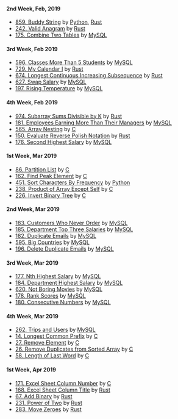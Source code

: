 #### 2nd Week, Feb, 2019
- [859. Buddy String](https://leetcode.com/problems/buddy-strings) by [Python](https://leetcode.com/submissions/detail/208446927), [Rust](https://leetcode.com/submissions/detail/208456837)
- [242. Valid Anagram](https://leetcode.com/problems/valid-anagram) by [Rust](https://leetcode.com/submissions/detail/208465502)
- [175. Combine Two Tables](https://leetcode.com/problems/combine-two-tables) by [MySQL](https://leetcode.com/submissions/detail/208467557)

#### 3rd Week, Feb 2019
- [596. Classes More Than 5 Students](https://leetcode.com/problems/classes-more-than-5-students) by [MySQL](https://leetcode.com/submissions/detail/208981703)
- [729. My Calendar I](https://leetcode.com/problems/my-calendar-i) by [Rust](https://leetcode.com/submissions/detail/210232062)
- [674. Longest Continuous Increasing Subsequence](https://leetcode.com/problems/longest-continuous-increasing-subsequence) by [Rust](https://leetcode.com/submissions/detail/210236204)
- [627. Swap Salary](https://leetcode.com/problems/swap-salary) by [MySQL](https://leetcode.com/submissions/detail/210237997)
- [197. Rising Temperature](https://leetcode.com/problems/rising-temperature) by [MySQL](https://leetcode.com/submissions/detail/210239166)

#### 4th Week, Feb 2019
- [974. Subarray Sums Divisible by K](https://leetcode.com/problems/subarray-sums-divisible-by-k) by [Rust](https://leetcode.com/submissions/detail/210526296)
- [181. Employees Earning More Than Their Managers](https://leetcode.com/problems/employees-earning-more-than-their-managers) by [MySQL](https://leetcode.com/submissions/detail/210784775)
- [565. Array Nesting](https://leetcode.com/problems/array-nesting) by [C](https://leetcode.com/submissions/detail/211052643)
- [150. Evaluate Reverse Polish Notation](https://leetcode.com/problems/evaluate-reverse-polish-notation) by [Rust](https://leetcode.com/submissions/detail/211517132)
- [176. Second Highest Salary](https://leetcode.com/problems/second-highest-salary) by [MySQL](https://leetcode.com/submissions/detail/211522504)

#### 1st Week, Mar 2019
- [86. Partition List](https://leetcode.com/problems/partition-list) by [C](https://leetcode.com/submissions/detail/211927555)
- [162. Find Peak Element](https://leetcode.com/problems/find-peak-element) by [C](https://leetcode.com/submissions/detail/212262501)
- [451. Sort Characters By Frequency](https://leetcode.com/problems/sort-characters-by-frequency) by [Python](https://leetcode.com/submissions/detail/212268681)
- [238. Product of Array Except Self](https://leetcode.com/problems/product-of-array-except-self) by [C](https://leetcode.com/submissions/detail/212276037)
- [226. Invert Binary Tree](https://leetcode.com/problems/invert-binary-tree) by [C](https://leetcode.com/submissions/detail/213469669)

#### 2nd Week, Mar 2019
- [183. Customers Who Never Order](https://leetcode.com/problems/customers-who-never-order) by [MySQL](https://leetcode.com/submissions/detail/214532303)
- [185. Department Top Three Salaries](https://leetcode.com/problems/department-top-three-salaries) by [MySQL](https://leetcode.com/submissions/detail/215129177)
- [182. Duplicate Emails](https://leetcode.com/problems/duplicate-emails) by [MySQL](https://leetcode.com/submissions/detail/215131238)
- [595. Big Countries](https://leetcode.com/problems/big-countries) by [MySQL](https://leetcode.com/submissions/detail/215132329)
- [196. Delete Duplicate Emails](https://leetcode.com/problems/delete-duplicate-emails) by [MySQL](https://leetcode.com/submissions/detail/215135316)

#### 3rd Week, Mar 2019
- [177. Nth Highest Salary](https://leetcode.com/problems/nth-highest-salary) by [MySQL](https://leetcode.com/submissions/detail/216917021)
- [184. Department Highest Salary](https://leetcode.com/problems/department-highest-salary) by [MySQL](https://leetcode.com/submissions/detail/216920566)
- [620. Not Boring Movies](https://leetcode.com/problems/not-boring-movies) by [MySQL](https://leetcode.com/submissions/detail/216921624)
- [178. Rank Scores](https://leetcode.com/problems/rank-scores) by [MySQL](https://leetcode.com/submissions/detail/216925721)
- [180. Consecutive Numbers](https://leetcode.com/problems/consecutive-numbers) by [MySQL](https://leetcode.com/submissions/detail/217174584)

#### 4th Week, Mar 2019
- [262. Trips and Users](https://leetcode.com/problems/trips-and-users) by [MySQL](https://leetcode.com/submissions/detail/217487680)
- [14. Longest Common Prefix](https://leetcode.com/problems/longest-common-prefix) by [C](https://leetcode.com/submissions/detail/218708778)
- [27. Remove Element](https://leetcode.com/problems/remove-element) by [C](https://leetcode.com/submissions/detail/218710010)
- [26. Remove Duplicates from Sorted Array](https://leetcode.com/problems/remove-duplicates-from-sorted-array) by [C](https://leetcode.com/submissions/detail/218712426)
- [58. Length of Last Word](https://leetcode.com/problems/length-of-last-word) by [C](https://leetcode.com/submissions/detail/218714969)

#### 1st Week, Apr 2019
- [171. Excel Sheet Column Number](https://leetcode.com/problems/excel-sheet-column-number) by [C](https://leetcode.com/submissions/detail/220394321)
- [168. Excel Sheet Column Title](https://leetcode.com/problems/excel-sheet-column-title) by [Rust](https://leetcode.com/submissions/detail/220398154)
- [67. Add Binary](https://leetcode.com/problems/add-binary) by [Rust](https://leetcode.com/submissions/detail/220398920)
- [231. Power of Two](https://leetcode.com/problems/power-of-two) by [Rust](https://leetcode.com/submissions/detail/220399447)
- [283. Move Zeroes](https://leetcode.com/problems/move-zeroes) by [Rust](https://leetcode.com/submissions/detail/220400537)
